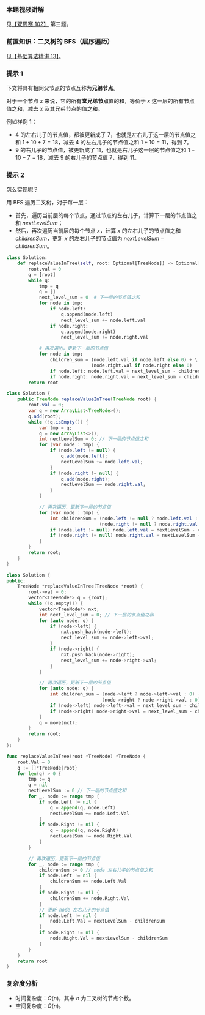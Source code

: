 ### 本题视频讲解

见[【双周赛 102】](https://www.bilibili.com/video/BV1Es4y1N7v1/) 第三题。

### 前置知识：二叉树的 BFS（层序遍历）

见[【基础算法精讲 13】](https://www.bilibili.com/video/BV1hG4y1277i/)。

### 提示 1

下文将具有相同父节点的节点互称为**兄弟节点**。

对于一个节点 $x$ 来说，它的所有**堂兄弟节点**值的和，等价于 $x$ 这一层的所有节点值之和，减去 $x$ 及其兄弟节点的值之和。

例如样例 1：

- $4$ 的左右儿子的节点值，都被更新成了 $7$，也就是左右儿子这一层的节点值之和 $1+10+7=18$，减去 $4$ 的左右儿子的节点值之和 $1+10=11$，得到 $7$。
- $9$ 的右儿子的节点值，被更新成了 $11$，也就是右儿子这一层的节点值之和 $1+10+7=18$，减去 $9$ 的右儿子的节点值 $7$，得到 $11$。

### 提示 2

怎么实现呢？

用 BFS 遍历二叉树，对于每一层：

- 首先，遍历当前层的每个节点，通过节点的左右儿子，计算下一层的节点值之和 $\textit{nextLevelSum}$；
- 然后，再次遍历当前层的每个节点 $x$，计算 $x$ 的左右儿子的节点值之和 $\textit{childrenSum}$，更新 $x$ 的左右儿子的节点值为 $\textit{nextLevelSum}-\textit{childrenSum}$。

```py [sol1-Python3]
class Solution:
    def replaceValueInTree(self, root: Optional[TreeNode]) -> Optional[TreeNode]:
        root.val = 0
        q = [root]
        while q:
            tmp = q
            q = []
            next_level_sum = 0  # 下一层的节点值之和
            for node in tmp:
                if node.left:
                    q.append(node.left)
                    next_level_sum += node.left.val
                if node.right:
                    q.append(node.right)
                    next_level_sum += node.right.val

            # 再次遍历，更新下一层的节点值
            for node in tmp:
                children_sum = (node.left.val if node.left else 0) + \
                               (node.right.val if node.right else 0)
                if node.left: node.left.val = next_level_sum - children_sum
                if node.right: node.right.val = next_level_sum - children_sum
        return root
```

```java [sol1-Java]
class Solution {
    public TreeNode replaceValueInTree(TreeNode root) {
        root.val = 0;
        var q = new ArrayList<TreeNode>();
        q.add(root);
        while (!q.isEmpty()) {
            var tmp = q;
            q = new ArrayList<>();
            int nextLevelSum = 0; // 下一层的节点值之和
            for (var node : tmp) {
                if (node.left != null) {
                    q.add(node.left);
                    nextLevelSum += node.left.val;
                }
                if (node.right != null) {
                    q.add(node.right);
                    nextLevelSum += node.right.val;
                }
            }

            // 再次遍历，更新下一层的节点值
            for (var node : tmp) {
                int childrenSum = (node.left != null ? node.left.val : 0) +
                                  (node.right != null ? node.right.val : 0);
                if (node.left != null) node.left.val = nextLevelSum - childrenSum;
                if (node.right != null) node.right.val = nextLevelSum - childrenSum;
            }
        }
        return root;
    }
}
```

```cpp [sol1-C++]
class Solution {
public:
    TreeNode *replaceValueInTree(TreeNode *root) {
        root->val = 0;
        vector<TreeNode*> q = {root};
        while (!q.empty()) {
            vector<TreeNode*> nxt;
            int next_level_sum = 0; // 下一层的节点值之和
            for (auto node: q) {
                if (node->left) {
                    nxt.push_back(node->left);
                    next_level_sum += node->left->val;
                }
                if (node->right) {
                    nxt.push_back(node->right);
                    next_level_sum += node->right->val;
                }
            }

            // 再次遍历，更新下一层的节点值
            for (auto node: q) {
                int children_sum = (node->left ? node->left->val : 0) +
                                   (node->right ? node->right->val : 0);
                if (node->left) node->left->val = next_level_sum - children_sum;
                if (node->right) node->right->val = next_level_sum - children_sum;
            }
            q = move(nxt);
        }
        return root;
    }
};
```

```go [sol1-Go]
func replaceValueInTree(root *TreeNode) *TreeNode {
	root.Val = 0
	q := []*TreeNode{root}
	for len(q) > 0 {
		tmp := q
		q = nil
		nextLevelSum := 0 // 下一层的节点值之和
		for _, node := range tmp {
			if node.Left != nil {
				q = append(q, node.Left)
				nextLevelSum += node.Left.Val
			}
			if node.Right != nil {
				q = append(q, node.Right)
				nextLevelSum += node.Right.Val
			}
		}

		// 再次遍历，更新下一层的节点值
		for _, node := range tmp {
			childrenSum := 0 // node 左右儿子的节点值之和
			if node.Left != nil {
				childrenSum += node.Left.Val
			}
			if node.Right != nil {
				childrenSum += node.Right.Val
			}
			// 更新 node 左右儿子的节点值
			if node.Left != nil {
				node.Left.Val = nextLevelSum - childrenSum
			}
			if node.Right != nil {
				node.Right.Val = nextLevelSum - childrenSum
			}
		}
	}
	return root
}
```

### 复杂度分析

- 时间复杂度：$O(n)$，其中 $n$ 为二叉树的节点个数。
- 空间复杂度：$O(n)$。
